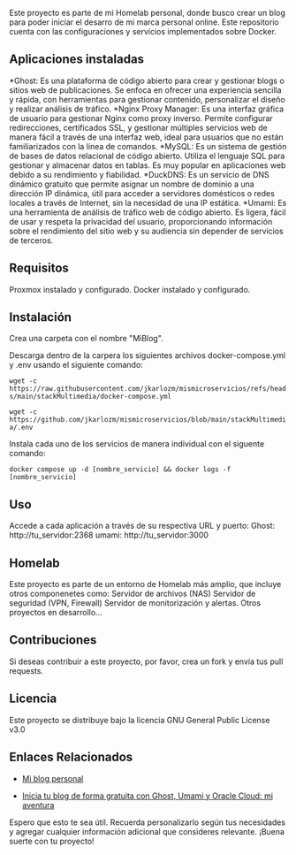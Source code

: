 
Este proyecto es parte de mi Homelab personal, donde busco crear un blog para poder iniciar el desarro de mi marca personal online. Este repositorio cuenta con las configuraciones y servicios implementados sobre Docker.

## Aplicaciones instaladas

*Ghost: Es una plataforma de código abierto para crear y gestionar blogs o sitios web de publicaciones. Se enfoca en ofrecer una experiencia sencilla y rápida, con herramientas para gestionar contenido, personalizar el diseño y realizar análisis de tráfico.
*Nginx Proxy Manager: Es una interfaz gráfica de usuario para gestionar Nginx como proxy inverso. Permite configurar redirecciones, certificados SSL, y gestionar múltiples servicios web de manera fácil a través de una interfaz web, ideal para usuarios que no están familiarizados con la línea de comandos.
*MySQL: Es un sistema de gestión de bases de datos relacional de código abierto. Utiliza el lenguaje SQL para gestionar y almacenar datos en tablas. Es muy popular en aplicaciones web debido a su rendimiento y fiabilidad.
*DuckDNS: Es un servicio de DNS dinámico gratuito que permite asignar un nombre de dominio a una dirección IP dinámica, útil para acceder a servidores domésticos o redes locales a través de Internet, sin la necesidad de una IP estática.
*Umami: Es una herramienta de análisis de tráfico web de código abierto. Es ligera, fácil de usar y respeta la privacidad del usuario, proporcionando información sobre el rendimiento del sitio web y su audiencia sin depender de servicios de terceros.


## Requisitos

Proxmox instalado y configurado.
Docker instalado y configurado.

## Instalación

Crea una carpeta con el nombre "MiBlog".

Descarga dentro de la carpera los siguientes archivos docker-compose.yml y .env usando el siguiente comando:

`wget -c https://raw.githubusercontent.com/jkarlozm/mismicroservicios/refs/heads/main/stackMultimedia/docker-compose.yml`

`wget -c https://github.com/jkarlozm/mismicroservicios/blob/main/stackMultimedia/.env`

Instala cada uno de los servicios de manera individual con el siguente comando:

`docker compose up -d [nombre_servicio] && docker logs -f [nombre_servicio]`

## Uso

Accede a cada aplicación a través de su respectiva URL y puerto:
Ghost: http://tu_servidor:2368
umami: http://tu_servidor:3000

## Homelab

Este proyecto es parte de un entorno de Homelab más amplio, que incluye otros componenetes como:
Servidor de archivos (NAS)
Servidor de seguridad (VPN, Firewall)
Servidor de monitorización y alertas.
Otros proyectos en desarrollo...

## Contribuciones

Si deseas contribuir a este proyecto, por favor, crea un fork y envía tus pull requests.

## Licencia

Este proyecto se distribuye bajo la licencia GNU General Public License v3.0

## Enlaces Relacionados

* [Mi blog personal](https://vlog-jc.duckdns.org)

* [Inicia tu blog de forma gratuita con Ghost, Umami y Oracle Cloud: mi aventura](https://github.com/jkarlozm/mismicroservicios/tree/main/plex)

Espero que esto te sea útil. Recuerda personalizarlo según tus necesidades y agregar cualquier información adicional que consideres relevante. ¡Buena suerte con tu proyecto!
